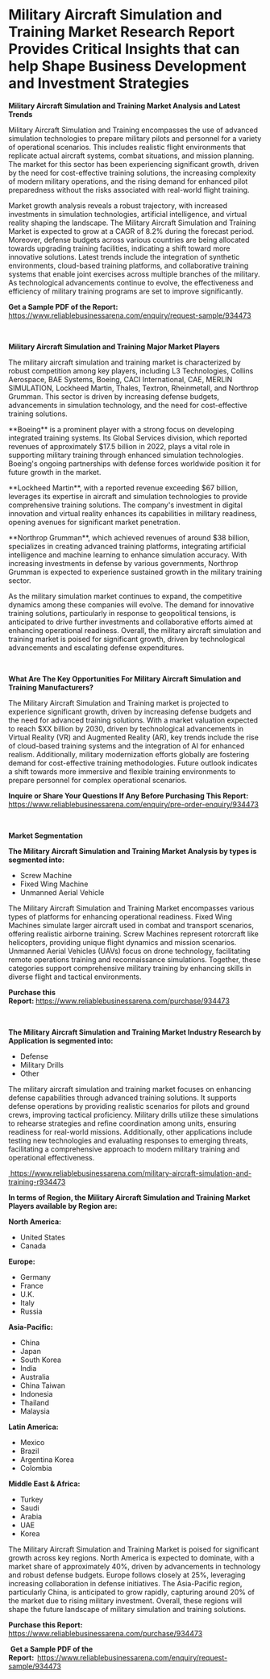 <p><h1>Military Aircraft Simulation and Training Market Research Report Provides Critical Insights that can help Shape Business Development and Investment Strategies</h1></p><p><strong>Military Aircraft Simulation and Training Market Analysis and Latest Trends</strong></p>
<p><p>Military Aircraft Simulation and Training encompasses the use of advanced simulation technologies to prepare military pilots and personnel for a variety of operational scenarios. This includes realistic flight environments that replicate actual aircraft systems, combat situations, and mission planning. The market for this sector has been experiencing significant growth, driven by the need for cost-effective training solutions, the increasing complexity of modern military operations, and the rising demand for enhanced pilot preparedness without the risks associated with real-world flight training.</p><p>Market growth analysis reveals a robust trajectory, with increased investments in simulation technologies, artificial intelligence, and virtual reality shaping the landscape. The Military Aircraft Simulation and Training Market is expected to grow at a CAGR of 8.2% during the forecast period. Moreover, defense budgets across various countries are being allocated towards upgrading training facilities, indicating a shift toward more innovative solutions. Latest trends include the integration of synthetic environments, cloud-based training platforms, and collaborative training systems that enable joint exercises across multiple branches of the military. As technological advancements continue to evolve, the effectiveness and efficiency of military training programs are set to improve significantly.</p></p>
<p><strong>Get a Sample PDF of the Report:&nbsp;</strong> <a href="https://www.reliablebusinessarena.com/enquiry/request-sample/934473?utm_campaign=3053&utm_medium=2&utm_source=Github&utm_content=ia&utm_term=18042025&utm_id=military-aircraft-simulation-and-training">https://www.reliablebusinessarena.com/enquiry/request-sample/934473</a></p>
<p>&nbsp;</p>
<p><strong>Military Aircraft Simulation and Training Major Market Players</strong></p>
<p><p>The military aircraft simulation and training market is characterized by robust competition among key players, including L3 Technologies, Collins Aerospace, BAE Systems, Boeing, CACI International, CAE, MERLIN SIMULATION, Lockheed Martin, Thales, Textron, Rheinmetall, and Northrop Grumman. This sector is driven by increasing defense budgets, advancements in simulation technology, and the need for cost-effective training solutions.</p><p>**Boeing** is a prominent player with a strong focus on developing integrated training systems. Its Global Services division, which reported revenues of approximately $17.5 billion in 2022, plays a vital role in supporting military training through enhanced simulation technologies. Boeing's ongoing partnerships with defense forces worldwide position it for future growth in the market.</p><p>**Lockheed Martin**, with a reported revenue exceeding $67 billion, leverages its expertise in aircraft and simulation technologies to provide comprehensive training solutions. The company's investment in digital innovation and virtual reality enhances its capabilities in military readiness, opening avenues for significant market penetration.</p><p>**Northrop Grumman**, which achieved revenues of around $38 billion, specializes in creating advanced training platforms, integrating artificial intelligence and machine learning to enhance simulation accuracy. With increasing investments in defense by various governments, Northrop Grumman is expected to experience sustained growth in the military training sector.</p><p>As the military simulation market continues to expand, the competitive dynamics among these companies will evolve. The demand for innovative training solutions, particularly in response to geopolitical tensions, is anticipated to drive further investments and collaborative efforts aimed at enhancing operational readiness. Overall, the military aircraft simulation and training market is poised for significant growth, driven by technological advancements and escalating defense expenditures.</p></p>
<p>&nbsp;</p>
<p><strong>What Are The Key Opportunities For Military Aircraft Simulation and Training Manufacturers?</strong></p>
<p><p>The Military Aircraft Simulation and Training market is projected to experience significant growth, driven by increasing defense budgets and the need for advanced training solutions. With a market valuation expected to reach $XX billion by 2030, driven by technological advancements in Virtual Reality (VR) and Augmented Reality (AR), key trends include the rise of cloud-based training systems and the integration of AI for enhanced realism. Additionally, military modernization efforts globally are fostering demand for cost-effective training methodologies. Future outlook indicates a shift towards more immersive and flexible training environments to prepare personnel for complex operational scenarios.</p></p>
<p><strong>Inquire or Share Your Questions If Any Before Purchasing This Report:</strong> <a href="https://www.reliablebusinessarena.com/enquiry/pre-order-enquiry/934473?utm_campaign=3053&utm_medium=2&utm_source=Github&utm_content=ia&utm_term=18042025&utm_id=military-aircraft-simulation-and-training">https://www.reliablebusinessarena.com/enquiry/pre-order-enquiry/934473</a></p>
<p>&nbsp;</p>
<p><strong>Market Segmentation</strong></p>
<p><strong>The Military Aircraft Simulation and Training Market Analysis by types is segmented into:</strong></p>
<p><ul><li>Screw Machine</li><li>Fixed Wing Machine</li><li>Unmanned Aerial Vehicle</li></ul></p>
<p><p>The Military Aircraft Simulation and Training Market encompasses various types of platforms for enhancing operational readiness. Fixed Wing Machines simulate larger aircraft used in combat and transport scenarios, offering realistic airborne training. Screw Machines represent rotorcraft like helicopters, providing unique flight dynamics and mission scenarios. Unmanned Aerial Vehicles (UAVs) focus on drone technology, facilitating remote operations training and reconnaissance simulations. Together, these categories support comprehensive military training by enhancing skills in diverse flight and tactical environments.</p></p>
<p><strong>Purchase this Report:&nbsp;</strong><a href="https://www.reliablebusinessarena.com/purchase/934473?utm_campaign=3053&utm_medium=2&utm_source=Github&utm_content=ia&utm_term=18042025&utm_id=military-aircraft-simulation-and-training">https://www.reliablebusinessarena.com/purchase/934473</a></p>
<p>&nbsp;</p>
<p><strong>The Military Aircraft Simulation and Training Market Industry Research by Application is segmented into:</strong></p>
<p><ul><li>Defense</li><li>Military Drills</li><li>Other</li></ul></p>
<p><p>The military aircraft simulation and training market focuses on enhancing defense capabilities through advanced training solutions. It supports defense operations by providing realistic scenarios for pilots and ground crews, improving tactical proficiency. Military drills utilize these simulations to rehearse strategies and refine coordination among units, ensuring readiness for real-world missions. Additionally, other applications include testing new technologies and evaluating responses to emerging threats, facilitating a comprehensive approach to modern military training and operational effectiveness.</p></p>
<p><a href="https://www.reliablebusinessarena.com/military-aircraft-simulation-and-training-r934473?utm_campaign=3053&utm_medium=2&utm_source=Github&utm_content=ia&utm_term=18042025&utm_id=military-aircraft-simulation-and-training">&nbsp;https://www.reliablebusinessarena.com/military-aircraft-simulation-and-training-r934473</a></p>
<p><strong>In terms of Region, the Military Aircraft Simulation and Training Market Players available by Region are:</strong></p>
<p>
    <p> <strong> North America: </strong>
        <ul>
            <li>United States</li>
            <li>Canada</li>
        </ul>
        </p> 
    <p> <strong> Europe: </strong>
        <ul>
            <li>Germany</li>
            <li>France</li>
            <li>U.K.</li>
            <li>Italy</li>
            <li>Russia</li>
        </ul>
        </p> 
    <p> <strong> Asia-Pacific: </strong>
        <ul>
            <li>China</li>
            <li>Japan</li>
            <li>South Korea</li>
            <li>India</li>
            <li>Australia</li>
            <li>China Taiwan</li>
            <li>Indonesia</li>
            <li>Thailand</li>
            <li>Malaysia</li>
        </ul>
        </p> 
    <p> <strong> Latin America: </strong>
        <ul>
            <li>Mexico</li>
            <li>Brazil</li>
            <li>Argentina Korea</li>
            <li>Colombia</li>
        </ul>
        </p> 
    <p> <strong> Middle East & Africa: </strong>
        <ul>
            <li>Turkey</li>
            <li>Saudi</li>
            <li>Arabia</li>
            <li>UAE</li>
            <li>Korea</li>
        </ul>
    </p>
    </p>
<p><p>The Military Aircraft Simulation and Training Market is poised for significant growth across key regions. North America is expected to dominate, with a market share of approximately 40%, driven by advancements in technology and robust defense budgets. Europe follows closely at 25%, leveraging increasing collaboration in defense initiatives. The Asia-Pacific region, particularly China, is anticipated to grow rapidly, capturing around 20% of the market due to rising military investment. Overall, these regions will shape the future landscape of military simulation and training solutions.</p></p>
<p><strong>Purchase this Report: </strong><a href="https://www.reliablebusinessarena.com/purchase/934473?utm_campaign=3053&utm_medium=2&utm_source=Github&utm_content=ia&utm_term=18042025&utm_id=military-aircraft-simulation-and-training">https://www.reliablebusinessarena.com/purchase/934473</a></p>
<p>&nbsp;<strong>Get a Sample PDF of the Report:&nbsp;&nbsp;</strong><a href="https://www.reliablebusinessarena.com/enquiry/request-sample/934473?utm_campaign=3053&utm_medium=2&utm_source=Github&utm_content=ia&utm_term=18042025&utm_id=military-aircraft-simulation-and-training">https://www.reliablebusinessarena.com/enquiry/request-sample/934473</a></p>
<p><strong></strong></p>
<p><p></p><p></p><p></p></p>